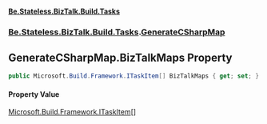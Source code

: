 #### [Be.Stateless.BizTalk.Build.Tasks](README.md 'README')
### [Be.Stateless.BizTalk.Build.Tasks](Be.Stateless.BizTalk.Build.Tasks.md 'Be.Stateless.BizTalk.Build.Tasks').[GenerateCSharpMap](GenerateCSharpMap.md 'Be.Stateless.BizTalk.Build.Tasks.GenerateCSharpMap')

## GenerateCSharpMap.BizTalkMaps Property

```csharp
public Microsoft.Build.Framework.ITaskItem[] BizTalkMaps { get; set; }
```

#### Property Value
[Microsoft.Build.Framework.ITaskItem](https://docs.microsoft.com/en-us/dotnet/api/Microsoft.Build.Framework.ITaskItem 'Microsoft.Build.Framework.ITaskItem')[[]](https://docs.microsoft.com/en-us/dotnet/api/System.Array 'System.Array')